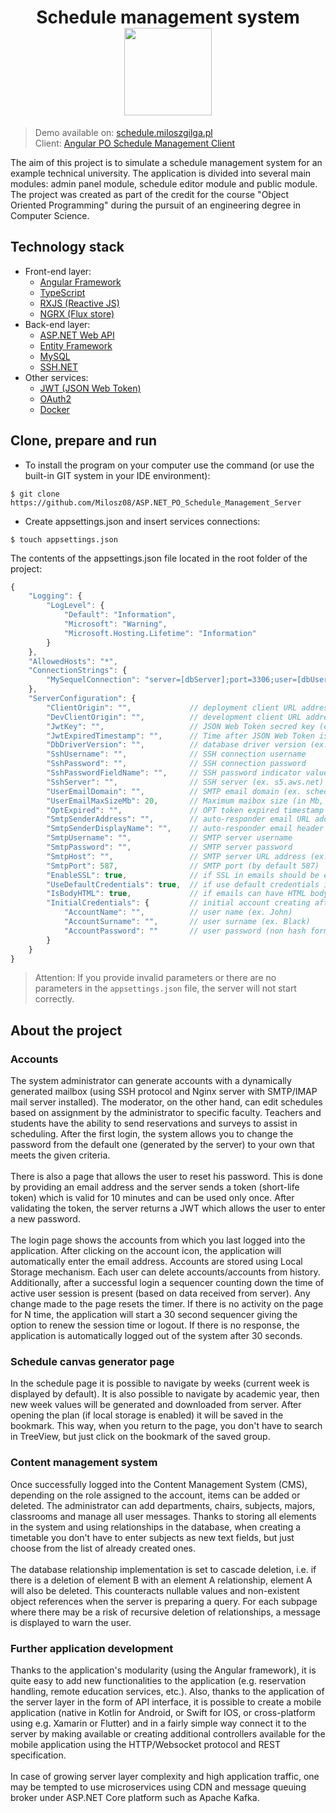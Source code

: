<h1 align="center">
    Schedule management system
    <br>
    <img src="https://cdn.miloszgilga.pl/schedule-management-project-logo.png" width="140">
</h1>

> Demo available on: [schedule.miloszgilga.pl](https://schedule.miloszgilga.pl/) <br>
> Client: [Angular PO Schedule Management Client](https://github.com/Milosz08/Angular_PO_Schedule_Management_Client) <br>

The aim of this project is to simulate a schedule management system for an example technical university. The application is divided into several main modules: admin panel module, schedule editor module and public module. The project was created as part of the credit for the course "Object Oriented Programming" during the pursuit of an engineering degree in Computer Science. <br>

## Technology stack
-  Front-end layer:
    - [Angular Framework](https://angular.io/)
    - [TypeScript](https://www.typescriptlang.org/)
    - [RXJS (Reactive JS)](https://rxjs.dev/)
    - [NGRX (Flux store)](https://ngrx.io/)
-  Back-end layer:
    - [ASP.NET Web API](https://dotnet.microsoft.com/en-us/apps/aspnet)
    - [Entity Framework](https://docs.microsoft.com/pl-pl/ef/)
    - [MySQL](https://www.mysql.com/)
    - [SSH.NET](https://github.com/sshnet/SSH.NET)
- Other services:     
    - [JWT (JSON Web Token)](https://jwt.io/)
    - [OAuth2](https://oauth.net/2/)
    - [Docker](https://www.docker.com/)

## Clone, prepare and run

- To install the program on your computer use the command (or use the built-in GIT system in your IDE environment):
```
$ git clone https://github.com/Milosz08/ASP.NET_PO_Schedule_Management_Server
```
- Create appsettings.json and insert services connections:
```
$ touch appsettings.json
```
The contents of the appsettings.json file located in the root folder of the project:
```js
{
    "Logging": {
        "LogLevel": {
            "Default": "Information",
            "Microsoft": "Warning",
            "Microsoft.Hosting.Lifetime": "Information"
        }
    },
    "AllowedHosts": "*",
    "ConnectionStrings": {
        "MySequelConnection": "server=[dbServer];port=3306;user=[dbUser];password=[dbPassword];database=[dbName]"
    },
    "ServerConfiguration": {
        "ClientOrigin": "",             // deployment client URL address (ex. https://schedule.pl)
        "DevClientOrigin": "",          // development client URL address (ex. http://127.0.0.1:8383)
        "JwtKey": "",                   // JSON Web Token secred key (ex. dagtg4r382378f7f8ed78fn8928f7n)
        "JwtExpiredTimestamp": "",      // Time after JSON Web Token is expired (ex. 00:24:00)
        "DbDriverVersion": "",          // database driver version (ex. 8.0.29)
        "SshUsername": "",              // SSH connection username
        "SshPassword": "",              // SSH connection password
        "SshPasswordFieldName": "",     // SSH password indicator value (ex. Password)
        "SshServer": "",                // SSH server (ex. s5.aws.net)
        "UserEmailDomain": "",          // SMTP email domain (ex. schedule.pl)
        "UserEmailMaxSizeMb": 20,       // Maximum maibox size (in Mb, ex. 20)
        "OptExpired": "",               // OPT token expired timestamp (ex. 00:10:00)
        "SmtpSenderAddress": "",        // auto-responder email URL address (ex. noreply@schedule.pl)
        "SmtpSenderDisplayName": "",    // auto-responder email header (ex. Schedule Management System)
        "SmtpUsername": "",             // SMTP server username
        "SmtpPassword": "",             // SMTP server password
        "SmtpHost": "",                 // SMTP server URL address (ex. mail.schedule.net)
        "SmtpPort": 587,                // SMTP port (by default 587)
        "EnableSSL": true,              // if SSL in emails should be enabled (by default true)
        "UseDefaultCredentials": true,  // if use default credentials in SMTP service (by default true)
        "IsBodyHTML": true,             // if emails can have HTML body (by default true)
        "InitialCredentials": {         // initial account creating after create migrations
            "AccountName": "",          // user name (ex. John)
            "AccountSurname": "",       // user surname (ex. Black)
            "AccountPassword": ""       // user password (non hash form, ex. ThisIsSecretPassword123#)
        }
    }
}
```
> Attention: If you provide invalid parameters or there are no parameters in the `appsettings.json` file, the server will not start correctly.

## About the project

### Accounts
The system administrator can generate accounts with a dynamically generated mailbox (using SSH protocol and Nginx server with SMTP/IMAP mail server installed). The moderator, on the other hand, can edit schedules based on assignment by the administrator to specific faculty. Teachers and students have the ability to send reservations and surveys to assist in scheduling. After the first login, the system allows you to change the password from the default one (generated by the server) to your own that meets the given criteria.<br><br>
There is also a page that allows the user to reset his password. This is done by providing an email address and the server sends a token (short-life token) which is valid for 10 minutes and can be used only once. After validating the token, the server returns a JWT which allows the user to enter a new password.<br><br>
The login page shows the accounts from which you last logged into the application. After clicking on the account icon, the application will automatically enter the email address. Accounts are stored using Local Storage mechanism. Each user can delete accounts/accounts from history. Additionally, after a successful login a sequencer counting down the time of active user session is present (based on data received from server). Any change made to the page resets the timer. If there is no activity on the page for N time, the application will start a 30 second sequencer giving the option to renew the session time or logout. If there is no response, the application is automatically logged out of the system after 30 seconds. 

### Schedule canvas generator page
In the schedule page it is possible to navigate by weeks (current week is displayed by default). It is also possible to navigate by academic year, then new week values will be generated and downloaded from server. After opening the plan (if local storage is enabled) it will be saved in the bookmark. This way, when you return to the page, you don't have to search in TreeView, but just click on the bookmark of the saved group.

### Content management system
Once successfully logged into the Content Management System (CMS), depending on the role assigned to the account, items can be added or deleted. The administrator can add departments, chairs, subjects, majors, classrooms and manage all user messages. Thanks to storing all elements in the system and using relationships in the database, when creating a timetable you don't have to enter subjects as new text fields, but just choose from the list of already created ones.<br><br>
The database relationship implementation is set to cascade deletion, i.e. if there is a deletion of element B with an element A relationship, element A will also be deleted. This counteracts nullable values and non-existent object references when the server is preparing a query. For each subpage where there may be a risk of recursive deletion of relationships, a message is displayed to warn the user. 

### Further application development
Thanks to the application's modularity (using the Angular framework), it is quite easy to add new functionalities to the application (e.g. reservation handling, remote education services, etc.). Also, thanks to the application of the server layer in the form of API interface, it is possible to create a mobile application (native in Kotlin for Android, or Swift for IOS, or cross-platform using e.g. Xamarin or Flutter) and in a fairly simple way connect it to the server by making available or creating additional controllers available for the mobile application using the HTTP/Websocket protocol and REST specification.<br><br>
In case of growing server layer complexity and high application traffic, one may be tempted to use microservices using CDN and message queuing broker under ASP.NET Core platform such as Apache Kafka.
